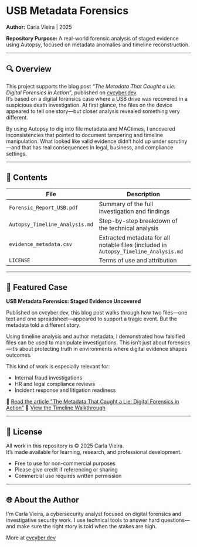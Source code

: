 # USB Metadata Forensics  
**Author:** Carla Vieira | 2025  

**Repository Purpose:** A real-world forensic analysis of staged evidence using Autopsy, focused on metadata anomalies and timeline reconstruction.

---

## 🔍 Overview  
This project supports the blog post *“The Metadata That Caught a Lie: Digital Forensics in Action”*, published on [cvcyber.dev](https://cvcyber.dev).  
It’s based on a digital forensics case where a USB drive was recovered in a suspicious death investigation. At first glance, the files on the device appeared to tell one story—but closer analysis revealed something very different.

By using Autopsy to dig into file metadata and MACtimes, I uncovered inconsistencies that pointed to document tampering and timeline manipulation. What looked like valid evidence didn’t hold up under scrutiny—and that has real consequences in legal, business, and compliance settings.

---

## 📂 Contents  
| File | Description |
|------|-------------|
| `Forensic_Report_USB.pdf` | Summary of the full investigation and findings |
| `Autopsy_Timeline_Analysis.md` | Step-by-step breakdown of the technical analysis |
| `evidence_metadata.csv` | Extracted metadata for all notable files (included in `Autopsy_Timeline_Analysis.md` |
| `LICENSE` | Terms of use and attribution

---

## 🧪 Featured Case  
**USB Metadata Forensics: Staged Evidence Uncovered**  

Published on cvcyber.dev, this blog post walks through how two files—one text and one spreadsheet—appeared to support a tragic event. But the metadata told a different story.  

Using timeline analysis and author metadata, I demonstrated how falsified files can be used to manipulate investigations. This isn’t just about forensics—it’s about protecting truth in environments where digital evidence shapes outcomes.

This kind of work is especially relevant for:
- Internal fraud investigations  
- HR and legal compliance reviews  
- Incident response and litigation readiness  

📄 [Read the article "The Metadata That Caught a Lie: Digital Forensics in Action"](https://www.cvcyber.dev/post/metadata-caught-a-lie)
📝 [View the Timeline Walkthrough](#)


---

## 🔖 License  

All work in this repository is © 2025 Carla Vieira.  
It’s made available for learning, research, and professional development.

- Free to use for non-commercial purposes  
- Please give credit if referencing or sharing  
- Commercial use requires written permission

---

## 🌐 About the Author  
I'm Carla Vieira, a cybersecurity analyst focused on digital forensics and investigative security work. I use technical tools to answer hard questions—and make sure the right story is told when the stakes are high.  

More at [cvcyber.dev](https://cvcyber.dev)
